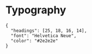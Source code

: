 # Typography

```type
{
  "headings": [25, 18, 16, 14],
  "font": "Helvetica Neue",
  "color": "#2e2e2e"
}
```